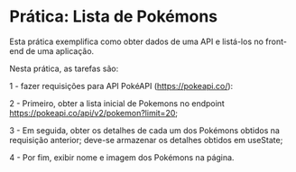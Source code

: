 # Prática: Lista de Pokémons

Esta prática exemplifica como obter dados de uma API e listá-los no front-end de uma aplicação.


Nesta prática, as tarefas são:

1 - fazer requisições para API PokéAPI (https://pokeapi.co/):

2 - Primeiro, obter a lista inicial de Pokemons no endpoint https://pokeapi.co/api/v2/pokemon?limit=20;

3 - Em seguida, obter os detalhes de cada um dos Pokémons obtidos na requisição anterior;
deve-se armazenar os detalhes obtidos em useState;

4 - Por fim, exibir nome e imagem dos Pokémons na página.